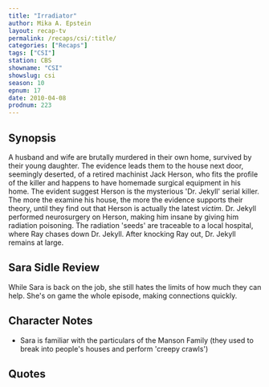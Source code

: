 ```yaml
---
title: "Irradiator"
author: Mika A. Epstein
layout: recap-tv
permalink: /recaps/csi/:title/
categories: ["Recaps"]
tags: ["CSI"]
station: CBS
showname: "CSI"
showslug: csi
season: 10  
epnum: 17  
date: 2010-04-08
prodnum: 223  
---
```


## Synopsis

A husband and wife are brutally murdered in their own home, survived by their young daughter. The evidence leads them to the house next door, seemingly deserted, of a retired machinist Jack Herson, who fits the profile of the killer and happens to have homemade surgical equipment in his home. The evident suggest Herson is the mysterious 'Dr. Jekyll' serial killer. The more the examine his house, the more the evidence supports their theory, until they find out that Herson is actually the latest *victim*. Dr. Jekyll performed neurosurgery on Herson, making him insane by giving him radiation poisoning. The radiation 'seeds' are traceable to a local hospital, where Ray chases down Dr. Jekyll. After knocking Ray out, Dr. Jekyll remains at large.

## Sara Sidle Review

While Sara is back on the job, she still hates the limits of how much they can help. She's on game the whole episode, making connections quickly.

## Character Notes

* Sara is familiar with the particulars of the Manson Family (they used to break into people's houses and perform 'creepy crawls')

## Quotes

